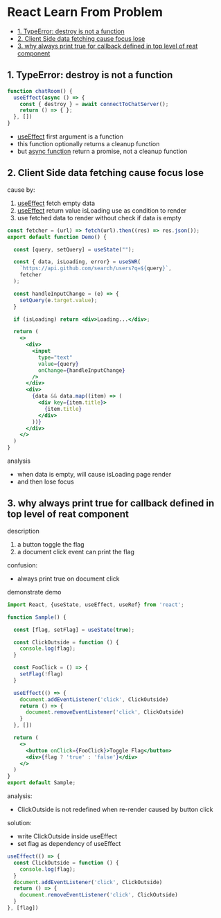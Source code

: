 # React Learn From Problem

- [1. TypeError: destroy is not a function](#1-typeerror-destroy-is-not-a-function)
- [2. Client Side data fetching cause focus lose](#2-client-side-data-fetching-cause-focus-lose)
- [3. why always print true for callback defined in top level of reat component](#3-why-always-print-true-for-callback-defined-in-top-level-of-reat-component)

## 1. TypeError: destroy is not a function

```js
function chatRoom() {
  useEffect(async () => {
    const { destroy } = await connectToChatServer();
    return () => { };
  }, [])
}
```

- [useEffect](react-hooks-useeffect.md) first argument is a function
- this function optionally returns a cleanup function
- but [async function](javascript-async-await.md#async-function) return a promise, not a cleanup function

## 2. Client Side data fetching cause focus lose

cause by:

1. [useEffect](react-hooks-useeffect.md) fetch empty data
2. [useEffect](react-hooks-useeffect.md) return value isLoading use as condition to render
3. use fetched data to render without check if data is empty

```jsx
const fetcher = (url) => fetch(url).then((res) => res.json());
export default function Demo() {

  const [query, setQuery] = useState("");

  const { data, isLoading, error} = useSWR(
    `https://api.github.com/search/users?q=${query}`,
    fetcher
  );

  const handleInputChange = (e) => {
    setQuery(e.target.value);
  }

  if (isLoading) return <div>Loading...</div>;

  return (
    <>
      <div>
        <input
          type="text"
          value={query}
          onChange={handleInputChange}
        />
      </div>
      <div>
        {data && data.map((item) => (
          <div key={item.title}>
            {item.title}
          </div>
        ))}
      </div>
    </>
  )
}
```

analysis

- when data is empty, will cause isLoading page render
- and then lose focus

## 3. why always print true for callback defined in top level of reat component

description

1. a button toggle the flag
2. a document click event can print the flag

confusion:

- always print true on document click

demonstrate demo

```jsx
import React, {useState, useEffect, useRef} from 'react';

function Sample() {

  const [flag, setFlag] = useState(true);

  const ClickOutside = function () {
    console.log(flag);
  }

  const FooClick = () => {
    setFlag(!flag)
  }

  useEffect(() => {
    document.addEventListener('click', ClickOutside)
    return () => {
      document.removeEventListener('click', ClickOutside)
    }
  }, [])

  return (
    <>
      <button onClick={FooClick}>Toggle Flag</button>
      <div>{flag ? 'true' : 'false'}</div>
    </>
  )
}
export default Sample;
```

analysis:

- ClickOutside is not redefined when re-render caused by button click

solution:

- write ClickOutside inside useEffect
- set flag as dependency of useEffect

```js
useEffect(() => {
  const ClickOutside = function () {
    console.log(flag);
  }
  document.addEventListener('click', ClickOutside)
  return () => {
    document.removeEventListener('click', ClickOutside)
  }
}, [flag])
```



